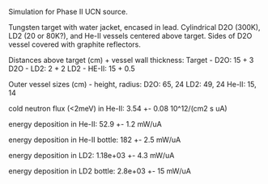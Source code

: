 Simulation for Phase II UCN source.

Tungsten target with water jacket, encased in lead.
Cylindrical D2O (300K), LD2 (20 or 80K?), and He-II vessels centered above target.
Sides of D2O vessel covered with graphite reflectors.

Distances above target (cm) + vessel wall thickness:
Target - D2O: 15 + 3
D2O - LD2: 2 + 2
LD2 - HE-II: 15 + 0.5

Outer vessel sizes (cm) - height, radius:
D2O: 65, 24
LD2: 49, 24
He-II: 15, 14

cold neutron flux (<2meV) in He-II:
3.54 +- 0.08 10^12/(cm2 s uA)

energy deposition in He-II:
52.9 +- 1.2 mW/uA

energy deposition in He-II bottle:
182 +- 2.5 mW/uA

energy deposition in LD2:
1.18e+03 +- 4.3 mW/uA

energy deposition in LD2 bottle:
2.8e+03 +- 15 mW/uA

